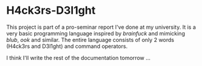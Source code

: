 # H4ck3rs-D3l1ght

This project is part of a pro-seminar report I've done at my university. It is a very basic programming language inspired by *brainfuck* and mimicking *blub*, *ook* and similar.
The entire language consists of only 2 words (H4ck3rs and D3l1ght) and command operators. 

I think I'll write the rest of the documentation tomorrow ...
